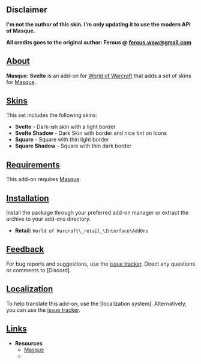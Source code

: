 <a name="Top"></a>
## Disclaimer
**I'm not the author of this skin. I'm only updating it to use the modern API of Masque.**

**All credits goes to the original author: Ferous @ ferous.wow@gmail.com**

## [About][Top]

**Masque: Svelte** is an add-on for [World of Warcraft](https://worldofwarcraft.com "World of Warcraft") that adds a set of skins for [Masque].

## [Skins][Top]

This set includes the following skins:

- **Svelte** - Dark-ish skin with a light border
- **Svelte Shadow** - Dark Skin with border and nice tint on Icons
- **Square** - Square with thin light border
- **Square Shadow** - Square with thin dark border

## [Requirements][Top]

This add-on requires [Masque].

## [Installation][Top]

Install the package through your preferred add-on manager or extract the archive to your add-ons directory.

- **Retail:** `World of Warcraft\_retail_\Interface\AddOns`

## [Feedback][Top]

For bug reports and suggestions, use the [issue tracker]. Direct any questions or comments to [Discord].

## [Localization][Top]

To help translate this add-on, use the [localization system]. Alternatively, you can use the [issue tracker].

## [Links][Top]

- **Resources**
  - [Masque][Masque]
  - 
[//]: # (Links)

[Top]: #Top (Top of the Page)

[Masque]: https://github.com/SFX-WoW/Masque (Download Masque)

[Issue Tracker]: https://github.com/Skullcan/Masque_Svelte/issues (Report an Issue)

[GitHub]: https://github.com/Skullcan/Masque_Svelte (View on GitHub)

[//]: # (Images)
